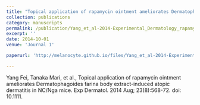 ```yaml
---
title: "Topical application of rapamycin ointment ameliorates Dermatophagoides farina body extract-induced atopic dermatitis in NC/Nga mice"
collection: publications
category: manuscripts
permalink: /publication/Yang_et_al-2014-Experimental_Dermatology_rapamycin
excerpt: ''
date: 2014-10-01
venue: 'Journal 1'

paperurl: 'http://melanocyte.github.io/files/Yang_et_al-2014-Experimental_Dermatology_rapamycin.pdf'

---
```

Yang Fei, Tanaka Mari, et al., Topical application of rapamycin ointment ameliorates Dermatophagoides farina body extract-induced atopic dermatitis in NC/Nga mice. Exp Dermatol. 2014 Aug; 23(8):568-72. doi: 10.1111.